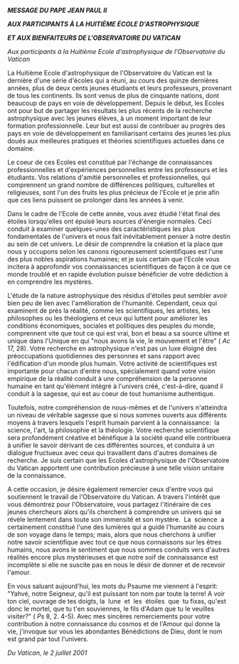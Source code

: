 ***MESSAGE DU PAPE JEAN PAUL II***

***AUX PARTICIPANTS À LA HUITIÈME ÉCOLE D'ASTROPHYSIQUE***

***ET AUX BIENFAITEURS DE L'OBSERVATOIRE DU VATICAN***

*Aux participants à la Huitième Ecole d'astrophysique de l'Observatoire du Vatican*

La Huitième Ecole d'astrophysique de l'Observatoire du Vatican est la dernière d'une série d'écoles qui a réuni, au cours des quinze dernières années, plus de deux cents jeunes étudiants et leurs professeurs, provenant de tous les continents. Ils sont venus de plus de cinquante nations, dont beaucoup de pays en voie de développement. Depuis le début, les Ecoles ont pour but de partager les résultats les plus récents de la recherche astrophysique avec les jeunes élèves, à un moment important de leur formation professionnelle. Leur but est aussi de contribuer au progrès des pays en voie de développement en familiarisant certains des jeunes les plus doués aux meilleures pratiques et théories scientifiques actuelles dans ce domaine.

Le coeur de ces Ecoles est constitué par l'échange de connaissances professionnelles et d'expériences personnelles entre les professeurs et les étudiants. Vos relations d'amitié personnelles et professionnelles, qui comprennent un grand nombre de différences politiques, culturelles et religieuses, sont l'un des fruits les plus précieux de l'Ecole et je prie afin que ces liens puissent se prolonger dans les années à venir.

Dans le cadre de l'Ecole de cette année, vous avez étudié l'état final des étoiles lorsqu'elles ont épuisé leurs sources d'énergie normales. Ceci conduit à examiner quelques-unes des caractéristiques les plus fondamentales de l'univers et nous fait inévitablement penser à notre destin au sein de cet univers. Le désir de comprendre la création et la place que nous y occupons selon les canons rigoureusement scientifiques est l'une des plus nobles aspirations humaines; et je suis certain que l'Ecole vous incitera à approfondir vos connaissances scientifiques de façon à ce que ce monde troublé et en rapide évolution puisse bénéficier de votre dédiction à en comprendre les mystères.

L'étude de la nature astrophysique des résidus d'étoiles peut sembler avoir bien peu de lien avec l'amélioration de l'humanité. Cependant, ceux qui examinent de près la réalité, comme les scientifiques, les artistes, les philosophes ou les théologiens et ceux qui luttent pour améliorer les conditions économiques, sociales et politiques des peuples du monde, comprennent vite que tout ce qui est vrai, bon et beau a sa source ultime et unique dans l'Unique en qui "nous avons la vie, le mouvement et l'être" (
*Ac* 17, 28). Votre recherche en astrophysique n'est pas un luxe éloigné des préoccupations quotidiennes des personnes et sans rapport avec l'édification d'un monde plus humain. Votre activité de scientifiques est importante pour chacun d'entre nous, spécialement quand votre vision empirique de la réalité conduit à une compréhension de la personne humaine en tant qu'élément intégré à l'univers créé, c'est-à-dire, quand il conduit à la sagesse, qui est au coeur de tout humanisme authentique.

Toutefois, notre compréhension de nous-mêmes et de l'univers n'atteindra un niveau de véritable sagesse que si nous sommes ouverts aux différents moyens à travers lesquels l'esprit humain parvient à la connaissance:  la science, l'art, la philosophie et la théologie. Votre recherche scientifique sera profondément créative et bénéfique à la société quand elle contribuera à unifier le savoir dérivant de ces différentes sources, et conduira à un dialogue fructueux avec ceux qui travaillent dans d'autres domaines de recherche. Je suis certain que les Ecoles d'astrophysique de l'Observatoire du Vatican apportent une contribution précieuse à une telle vision unitaire de la connaissance.

A cette occasion, je désire également remercier ceux d'entre vous qui soutiennent le travail de l'Observatoire du Vatican. A travers l'intérêt que vous démontrez pour l'Observatoire, vous partagez l'itinéraire de ces jeunes chercheurs alors qu'ils cherchent à comprendre un univers qui se révèle lentement dans toute son immensité et son mystère.  La  science  a certainement constitué l'une des lumières qui a guidé l'humanité au cours de son voyage dans le temps; mais, alors que nous cherchons à unifier notre savoir scientifique avec tout ce que nous connaissons sur les êtres humains, nous avons le sentiment que nous sommes conduits vers d'autres réalités encore plus mystérieuses et que notre soif de connaissance est incomplète si elle ne suscite pas en nous le désir de donner et de recevoir l'amour.

En vous saluant aujourd'hui, les mots du Psaume me viennent à l'esprit:  "Yahvé, notre Seigneur, qu'il est puissant ton nom par toute la terre! A voir ton ciel, ouvrage de tes doigts, la  lune  et  les  étoiles  que  tu fixas, qu'est donc le mortel, que tu t'en souviennes, le fils d'Adam que tu le veuilles visiter?" (
*Ps* 8, 2. 4-5). Avec mes sincères remerciements pour votre contribution à notre connaissance du cosmos et de l'Amour qui donne la vie, j'invoque sur vous les abondantes Bénédictions de Dieu, dont le nom est grand par tout l'univers.

*Du Vatican, le 2 juillet 2001*